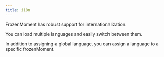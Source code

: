 ```yaml
---
title: i18n
---
```



FrozenMoment has robust support for internationalization.

You can load multiple languages and easily switch between them.

In addition to assigning a global language, you can assign a language to a specific frozenMoment.

